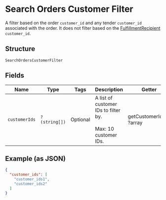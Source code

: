 
# Search Orders Customer Filter

A filter based on the order `customer_id` and any tender `customer_id`
associated with the order. It does not filter based on the
[FulfillmentRecipient](../../doc/models/fulfillment-recipient.md) `customer_id`.

## Structure

`SearchOrdersCustomerFilter`

## Fields

| Name | Type | Tags | Description | Getter | Setter |
|  --- | --- | --- | --- | --- | --- |
| `customerIds` | `?(string[])` | Optional | A list of customer IDs to filter by.<br><br>Max: 10 customer IDs. | getCustomerIds(): ?array | setCustomerIds(?array customerIds): void |

## Example (as JSON)

```json
{
  "customer_ids": [
    "customer_ids1",
    "customer_ids2"
  ]
}
```

